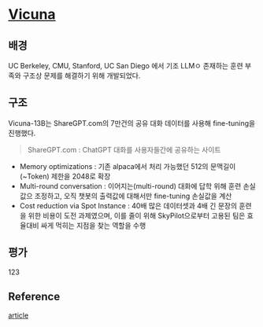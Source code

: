 
# [Vicuna]()



## 배경

UC Berkeley, CMU, Stanford, UC San Diego 에서 기조 LLMㅇ 존재하는 훈련 부족와 구조상 문제를 해결하기 위해 개발되었다.


## 구조
Vicuna-13B는 ShareGPT.com의 7만건의 공유 대화 데이터를 사용해 fine-tuning을 진행했다.
> ShareGPT.com : ChatGPT 대화를 사용자들간에 공유하는 사이트

- Memory optimizations : 기존 alpaca에서 처리 가능했던 512의 문맥길이(~Token) 제한을 2048로 확장
- Multi-round conversation : 이어지는(multi-round) 대화에 답학 위해 훈련 손실값으 조정하고, 오직 챗봇의 출력값에 대해서만 fine-tuning 손실값을 계산
- Cost reduction via Spot Instance : 40배 많은 데이터셋과 4배 긴 문장의 훈련을 위한 비용이 도전 과제였으며, 이를 줄이 위해 SkyPilot으로부터 고용된 팀은 효율대비 싸게 먹히는 지점을 찾는 역할을 수행

## 평가

123

## Reference
[article](https://pub.towardsai.net/meet-vicuna-the-latest-metas-llama-model-that-matches-chatgpt-performance-e23b2fc67e6b)

